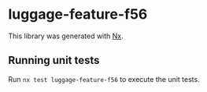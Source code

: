# luggage-feature-f56

This library was generated with [Nx](https://nx.dev).

## Running unit tests

Run `nx test luggage-feature-f56` to execute the unit tests.
